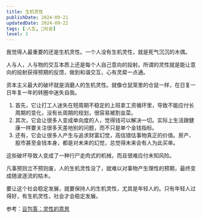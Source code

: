 ```yaml
---
title: 生机灵性
publishDate: 2024-09-21
updatedDate: 2024-09-22
tags: [💧人生, 👫社会]
level: 3
---
```


我觉得人最重要的还是生机灵性。一个人没有生机灵性，就是死气沉沉的木偶。

人与人，人与物的交互本质上还是每个人自己意向的投射。所谓的灵性就是能让意向的投射获得预期的反馈，做到和谐交互，心有灵犀一点通。

资本主义最大的破坏就是消磨人的生机灵性。就像仓鼠笼里的仓鼠一样，在日复一日年复一年的转圈中迷失自我。

1. 首先，它让打工人迷失在短周期不稳定的上班拿工资循环里，导致不能应付长周期的变化，没有长周期的规划，很容易被割韭菜。
2. 其次，它会让很多人变成单向度的人，觉得钱可以解决一切。实际上生活跟健康一样要关注很多天差地别的问题，而不只是单个金钱指标。
3. 还有，它会让很多人产生与追求财富幻觉，高估错估事物真正的价值。房产、股市甚至金钱本身，都是对未来的幻觉，总觉得未来会有人为此买单。

这些破坏导致人变成了一种行尸走肉式的机械，而且很难应付未知风险。

凡事预则立不预则废，人的生机灵性没了，就难以对事物产生理性的预期，最终变成随波逐流的枯木。

要让这个社会稳定发展，就要保持人的生机灵性，尤其是年轻人的。只有年轻人过得好，有生机灵性，社会才会稳定发展。

参考：[豆包答：灵性的意思](https://www.doubao.com/thread/w805304ad6d531c6d)
